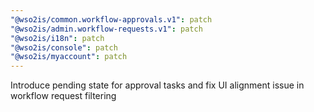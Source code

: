 ```yaml
---
"@wso2is/common.workflow-approvals.v1": patch
"@wso2is/admin.workflow-requests.v1": patch
"@wso2is/i18n": patch
"@wso2is/console": patch
"@wso2is/myaccount": patch
---
```


Introduce pending state for approval tasks and fix UI alignment issue in workflow request filtering
